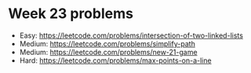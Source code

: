 # Week 23 problems

- Easy:
https://leetcode.com/problems/intersection-of-two-linked-lists
- Medium:
https://leetcode.com/problems/simplify-path
- Medium: https://leetcode.com/problems/new-21-game
- Hard:
https://leetcode.com/problems/max-points-on-a-line
